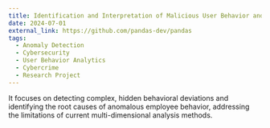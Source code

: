 ```yaml
---
title: Identification and Interpretation of Malicious User Behavior and Cybercrime-Related Deviations
date: 2024-07-01
external_link: https://github.com/pandas-dev/pandas
tags:
  - Anomaly Detection 
  - Cybersecurity
  - User Behavior Analytics
  - Cybercrime
  - Research Project
---
```


It focuses on detecting complex, hidden behavioral deviations and identifying the root causes of anomalous employee behavior, addressing the limitations of current multi-dimensional analysis methods.
